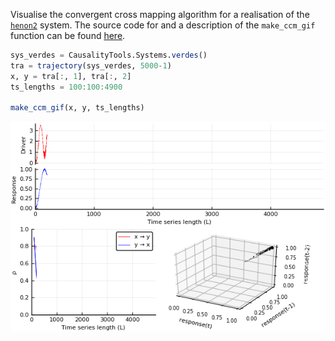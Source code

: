Visualise the convergent cross mapping algorithm for a realisation of the [`henon2`](../../example_systems/verdes.md) system.
The source code for and a description of the `make_ccm_gif` function can be found [here](ccm_gif.md).


```julia
sys_verdes = CausalityTools.Systems.verdes()
tra = trajectory(sys_verdes, 5000-1)
x, y = tra[:, 1], tra[:, 2]
ts_lengths = 100:100:4900

make_ccm_gif(x, y, ts_lengths)
```

![](verdes.gif)
